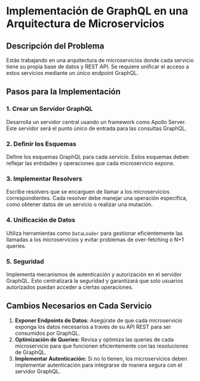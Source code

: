 # Implementación de GraphQL en una Arquitectura de Microservicios

## Descripción del Problema
Estás trabajando en una arquitectura de microservicios donde cada servicio tiene su propia base de datos y REST API. Se requiere unificar el acceso a estos servicios mediante un único endpoint GraphQL.

## Pasos para la Implementación

### 1. Crear un Servidor GraphQL
Desarrolla un servidor central usando un framework como Apollo Server. Este servidor será el punto único de entrada para las consultas GraphQL.

### 2. Definir los Esquemas
Define los esquemas GraphQL para cada servicio. Estos esquemas deben reflejar las entidades y operaciones que cada microservicio expone.

### 3. Implementar Resolvers
Escribe resolvers que se encarguen de llamar a los microservicios correspondientes. Cada resolver debe manejar una operación específica, como obtener datos de un servicio o realizar una mutación.

### 4. Unificación de Datos
Utiliza herramientas como `DataLoader` para gestionar eficientemente las llamadas a los microservicios y evitar problemas de over-fetching o N+1 queries.

### 5. Seguridad
Implementa mecanismos de autenticación y autorización en el servidor GraphQL. Esto centralizará la seguridad y garantizará que solo usuarios autorizados puedan acceder a ciertas operaciones.

## Cambios Necesarios en Cada Servicio
1. **Exponer Endpoints de Datos:** Asegúrate de que cada microservicio exponga los datos necesarios a través de su API REST para ser consumidos por GraphQL.
2. **Optimización de Queries:** Revisa y optimiza las queries de cada microservicio para que funcionen eficientemente con las resoluciones de GraphQL.
3. **Implementar Autenticación:** Si no lo tienen, los microservicios deben implementar autenticación para integrarse de manera segura con el servidor GraphQL.

